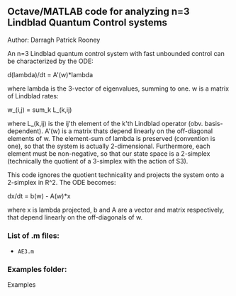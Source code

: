 Octave/MATLAB code for analyzing n=3 Lindblad Quantum Control systems
---------------------------------------------------------------------

Author: Darragh Patrick Rooney

An n=3 Lindblad quantum control system with fast unbounded control can be characterized by the ODE:

d(lambda)/dt = A'(w)*lambda

where lambda is the 3-vector of eigenvalues, summing to one. w is a matrix of Lindblad rates:

w_(i,j) = sum_k L_(k,ij)

where L_(k,ij) is the ij'th element of the k'th Lindblad operator (obv. basis-dependent). A'(w) is a matrix thats depend linearly on the off-diagonal elements of w. The element-sum of lambda is preserved (convention is one), so that the system is actually 2-dimensional. Furthermore, each element must be non-negative, so that our state space is a 2-simplex (technically the quotient of a 3-simplex with the action of S3).

This code ignores the quotient technicality and projects the system onto a 2-simplex in R^2. The ODE becomes:

dx/dt = b(w) - A(w)*x

where x is lambda projected, b and A are a vector and matrix respectively, that depend linearly on the off-diagonals of w.


### List of .m files:


* `AE3.m`

	
### Examples folder:

Examples
